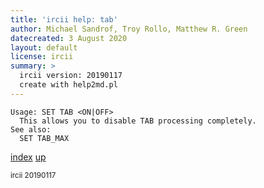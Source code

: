 ```yaml
---
title: 'ircii help: tab'
author: Michael Sandrof, Troy Rollo, Matthew R. Green
datecreated: 3 August 2020
layout: default
license: ircii
summary: >
  ircii version: 20190117
  create with help2md.pl
---
```

```
Usage: SET TAB <ON|OFF>
  This allows you to disable TAB processing completely.
See also:
  SET TAB_MAX
```

[index](index.html)
[up](..)

<small> ircii 20190117 </small>
